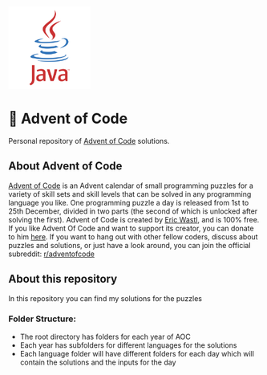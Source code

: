 <span>
<img src="./.assets/java-logo.png" width="164">
</span>

# 🎄 Advent of Code

Personal repository of [Advent of Code](#about-advent-of-code) solutions.

About Advent of Code
--------------------

[Advent of Code][aoc-about] is an Advent calendar of small programming puzzles
for a variety of skill sets and skill levels that can be solved in any
programming language you like. One programming puzzle a day is released from 1st
to 25th December, divided in two parts (the second of which is unlocked after
solving the first). Advent of Code is created by [Eric Wastl][aoc-eric], and is
100% free. If you like Advent Of Code and want to support its creator, you can
donate to him [here][aoc-support]. If you want to hang out with other fellow
coders, discuss about puzzles and solutions, or just have a look around, you can
join the official subreddit: [r/adventofcode][aoc-reddit]


About this repository
---------------------

In this repository you can find my solutions for the puzzles

### Folder Structure:
- The root directory has folders for each year of AOC
- Each year has subfolders for different languages for the solutions
- Each language folder will have different folders for each day which will contain the solutions and the inputs for the day


[aoc-about]:   https://adventofcode.com/2019/about
[aoc-eric]:    https://twitter.com/ericwastl
[aoc-support]: https://adventofcode.com/2019/support
[aoc-reddit]:  https://www.reddit.com/r/adventofcode/